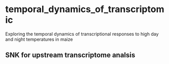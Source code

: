 # temporal_dynamics_of_transcriptomic
Exploring the temporal dynamics of transcriptional responses to high day and night temperatures in maize
## SNK for upstream transcriptome analsis
